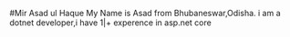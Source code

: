 #Mir Asad ul Haque
My Name is Asad from Bhubaneswar,Odisha.
i am a dotnet developer,i have 1|+ experence in asp.net core
